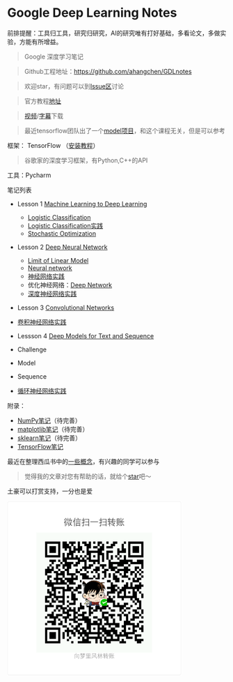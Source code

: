 # Google Deep Learning Notes

前排提醒：工具归工具，研究归研究，AI的研究唯有打好基础，多看论文，多做实验，方能有所增益。

> Google 深度学习笔记

> Github工程地址：https://github.com/ahangchen/GDLnotes

> 欢迎star，有问题可以到[Issue区](https://github.com/ahangchen/GDLnotes/issues)讨论

> 官方教程[地址](https://classroom.udacity.com/courses/ud730/lessons/6370362152/concepts/63798118170923)

> [视频](http://d2uz2655q5g6b2.cloudfront.net/6370362152/L1%20Machine%20Learning%20to%20Deep%20Learning%20Videos.zip)/[字幕](http://d2uz2655q5g6b2.cloudfront.net/6370362152/L1%20Machine%20Learning%20to%20Deep%20Learning%20Subtitles.zip)下载

> 最近tensorflow团队出了一个[model项目](https://github.com/tensorflow/models)，和这个课程无关，但是可以参考
    

框架： TensorFlow （[安装教程](https://github.com/ahangchen/GDLnotes/tree/master/note/tensorflow/install.md)）

> 谷歌家的深度学习框架，有Python,C++的API

工具：Pycharm

笔记列表
- Lesson 1 [Machine Learning to Deep Learning](note/lesson-1/README.md)
    
    - [Logistic Classification](note/lesson-1/logistic_classify.md)
    - [Logistic Classification实践](note/lesson-1/practical.md)
    - [Stochastic Optimization](note/lesson-1/Stochastic_Optimization.md)

    
- Lesson 2 [Deep Neural Network](note/lesson-2/README.md)
    - [Limit of Linear Model](note/lesson-2/limit_linear.md)
    - [Neural network](note/lesson-2/neural_network.md)
    - [神经网络实践](note/lesson-2/neural_practical.md)
    - 优化神经网络：[Deep Network](note/lesson-2/deep_network.md)
    - [深度神经网络实践](note/lesson-2/deep_network_practice.md)
    
- Lesson 3 [Convolutional Networks](note/lesson-3/README.md)
 - [卷积神经网络实践](note/lesson-3/practice.md)
    
- Lessson 4 [Deep Models for Text and Sequence](note/lesson-4/README.md)
 - Challenge
 - Model
 - Sequence
 - [循环神经网络实践](note/lesson-4/rnn_practice.md)
    

附录：
- [NumPy笔记](note/numpy/README.md)（待完善）
- [matplotlib笔记](note/matplotlib/README.md)（待完善）
- [sklearn笔记](note/sklearn/README.md)（待完善）
- [TensorFlow笔记](note/tensorflow/README.md)

最近在整理西瓜书中的[一些概念](https://github.com/ahangchen/windy-afternoon/blob/master/ml/melon_concepts.md)，有兴趣的同学可以参与

> 觉得我的文章对您有帮助的话，就给个[star](https://github.com/ahangchen/GDLnotes)吧～

土豪可以打赏支持，一分也是爱

<img src="res/wxmoney.jpg" width = "400" height = "400" alt="图片名称" align=center />

